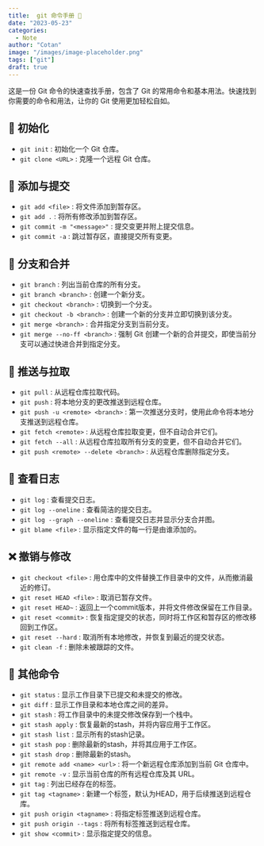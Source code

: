 ```yaml
---
title:  git 命令手册 📖
date: "2023-05-23"
categories:
  - Note 
author: "Cotan"
image: "/images/image-placeholder.png"
tags: ["git"]
draft: true
---
```


这是一份 Git 命令的快速查找手册，包含了 Git 的常用命令和基本用法。快速找到你需要的命令和用法，让你的 Git 使用更加轻松自如。

## 🚀 初始化

- `git init` : 初始化一个 Git 仓库。
- `git clone <URL>` : 克隆一个远程 Git 仓库。

## 📝 添加与提交

- `git add <file>` : 将文件添加到暂存区。
- `git add .` : 将所有修改添加到暂存区。
- `git commit -m "<message>"` : 提交变更并附上提交信息。
- `git commit -a` : 跳过暂存区，直接提交所有变更。

## 🌿 分支和合并

- `git branch` : 列出当前仓库的所有分支。
- `git branch <branch>` : 创建一个新分支。
- `git checkout <branch>` : 切换到一个分支。
- `git checkout -b <branch>` : 创建一个新的分支并立即切换到该分支。
- `git merge <branch>` : 合并指定分支到当前分支。
- `git merge --no-ff <branch>` : 强制 Git 创建一个新的合并提交，即使当前分支可以通过快进合并到指定分支。

## 🔀 推送与拉取

- `git pull` : 从远程仓库拉取代码。
- `git push` : 将本地分支的更改推送到远程仓库。
- `git push -u <remote> <branch>` : 第一次推送分支时，使用此命令将本地分支推送到远程仓库。
- `git fetch <remote>` : 从远程仓库拉取变更，但不自动合并它们。
- `git fetch --all` : 从远程仓库拉取所有分支的变更，但不自动合并它们。
- `git push <remote> --delete <branch>` : 从远程仓库删除指定分支。

## 🔎 查看日志

- `git log` : 查看提交日志。
- `git log --oneline` : 查看简洁的提交日志。
- `git log --graph --oneline` : 查看提交日志并显示分支合并图。
- `git blame <file>` : 显示指定文件的每一行是由谁添加的。

## ❌ 撤销与修改

- `git checkout <file>` : 用仓库中的文件替换工作目录中的文件，从而撤消最近的修订。
- `git reset HEAD <file>` : 取消已暂存文件。
- `git reset HEAD~` : 返回上一个commit版本，并将文件修改保留在工作目录。
- `git reset <commit>` : 恢复指定提交的状态，同时将工作区和暂存区的修改移回到工作区。
- `git reset --hard` : 取消所有本地修改，并恢复到最近的提交状态。
- `git clean -f` : 删除未被跟踪的文件。

## 🎨 其他命令

- `git status` : 显示工作目录下已提交和未提交的修改。
- `git diff` : 显示工作目录和本地仓库之间的差异。
- `git stash` : 将工作目录中的未提交修改保存到一个栈中。
- `git stash apply` : 恢复最新的stash，并将内容应用于工作区。
- `git stash list` : 显示所有的stash记录。
- `git stash pop` : 删除最新的stash，并将其应用于工作区。
- `git stash drop` : 删除最新的stash。
- `git remote add <name> <url>` : 将一个新远程仓库添加到当前 Git 仓库中。
- `git remote -v` : 显示当前仓库的所有远程仓库及其 URL。
- `git tag` : 列出已经存在的标签。
- `git tag <tagname>` : 新建一个标签，默认为HEAD，用于后续推送到远程仓库。
- `git push origin <tagname>` : 将指定标签推送到远程仓库。
- `git push origin --tags` : 将所有标签推送到远程仓库。
- `git show <commit>` : 显示指定提交的信息。
